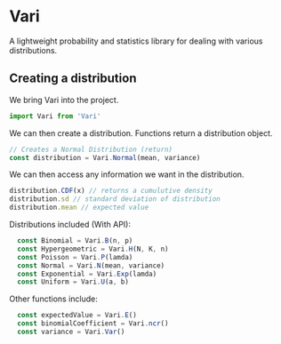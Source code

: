 # Vari

A lightweight probability and statistics library for dealing with various distributions.

## Creating a distribution
We bring Vari into the project.
```javascript
import Vari from 'Vari'
```
We can then create a distribution. Functions return a distribution object.
```javascript
// Creates a Normal Distribution (return)
const distribution = Vari.Normal(mean, variance)
```
We can then access any information we want in the distribution.
```javascript
distribution.CDF(x) // returns a cumulutive density
distribution.sd // standard deviation of distribution
distribution.mean // expected value
```
Distributions included (With API):
```javascript
  const Binomial = Vari.B(n, p)
  const Hypergeometric = Vari.H(N, K, n)
  const Poisson = Vari.P(lamda)
  const Normal = Vari.N(mean, variance)
  const Exponential = Vari.Exp(lamda)
  const Uniform = Vari.U(a, b)
```
Other functions include:
```javascript
  const expectedValue = Vari.E()
  const binomialCoefficient = Vari.ncr()
  const variance = Vari.Var()
```
